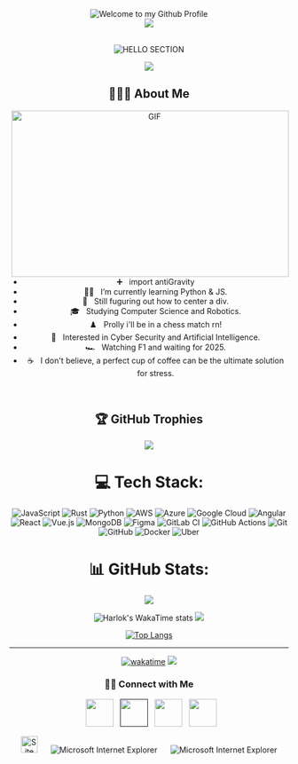 <div align="center">
  <img src="https://github.com/BrunnerLivio/brunnerlivio/blob/master/images/welcome.png?raw=true" style="max-width: 100%;" alt="Welcome to my Github Profile" />
  <br /> 

<div style="display: flex; justify-content: center; ">
    <img src="![0_0](https://github.com/user-attachments/assets/4b34fdf2-358f-46fb-849b-00d068ac15cc)
" height="auto" width="auto" />
</div>
<br>
<body>
<p align="center">
  <img src="https://readme-typing-svg.herokuapp.com/?font=Righteous&size=35&color=red&center=true&vCenter=true&width=500&height=70&duration=4000&lines=Hello+There!+👋;+I'm+Roshan+Parmar!;+aka+Odoyle!+🥸" alt="HELLO SECTION">
</p>
 <img src="https://user-images.githubusercontent.com/74038190/212284100-561aa473-3905-4a80-b561-0d28506553ee.gif">
 


 ## 👨🏻‍💻 About Me 
<img align="right" alt="GIF" src="https://cdn.dribbble.com/users/3213828/screenshots/6612869/mclarenf1800x600.gif" width="500" height="300"/>

- ➕ &nbsp; import antiGravity
- 🧑‍💻 &nbsp; I’m currently learning Python & JS. 
- 🤔 &nbsp; Still fuguring out how to center a div.
- 🎓 &nbsp; Studying Computer Science and Robotics.
- ♟️ &nbsp; Prolly i'll be in a chess match rn!
- 🌱 &nbsp; Interested in Cyber Security and Artificial Intelligence.
- 🏎️ &nbsp; Watching F1 and waiting for 2025.
- ☕ &nbsp; I don't believe, a perfect cup of coffee can be the ultimate solution for stress.



    
 


<br>

## 🏆 GitHub Trophies
![](https://github-profile-trophy.vercel.app/?username=rsp2308&theme=radical&no-frame=false&no-bg=true&margin-w=4)


# 💻 Tech Stack:
![JavaScript](https://img.shields.io/badge/javascript-%23323330.svg?style=for-the-badge&logo=javascript&logoColor=%23F7DF1E) ![Rust](https://img.shields.io/badge/rust-%23000000.svg?style=for-the-badge&logo=rust&logoColor=white) ![Python](https://img.shields.io/badge/python-3670A0?style=for-the-badge&logo=python&logoColor=ffdd54) ![AWS](https://img.shields.io/badge/AWS-%23FF9900.svg?style=for-the-badge&logo=amazon-aws&logoColor=white) ![Azure](https://img.shields.io/badge/azure-%230072C6.svg?style=for-the-badge&logo=microsoftazure&logoColor=white) ![Google Cloud](https://img.shields.io/badge/GoogleCloud-%234285F4.svg?style=for-the-badge&logo=google-cloud&logoColor=white) ![Angular](https://img.shields.io/badge/angular-%23DD0031.svg?style=for-the-badge&logo=angular&logoColor=white) ![React](https://img.shields.io/badge/react-%2320232a.svg?style=for-the-badge&logo=react&logoColor=%2361DAFB) ![Vue.js](https://img.shields.io/badge/vue.js-%2335495e.svg?style=for-the-badge&logo=vuedotjs&logoColor=%234FC08D) ![MongoDB](https://img.shields.io/badge/MongoDB-%234ea94b.svg?style=for-the-badge&logo=mongodb&logoColor=white) ![Figma](https://img.shields.io/badge/figma-%23F24E1E.svg?style=for-the-badge&logo=figma&logoColor=white) ![GitLab CI](https://img.shields.io/badge/gitlab%20CI-%23181717.svg?style=for-the-badge&logo=gitlab&logoColor=white) ![GitHub Actions](https://img.shields.io/badge/github%20actions-%232671E5.svg?style=for-the-badge&logo=githubactions&logoColor=white) ![Git](https://img.shields.io/badge/git-%23F05033.svg?style=for-the-badge&logo=git&logoColor=white) ![GitHub](https://img.shields.io/badge/github-%23121011.svg?style=for-the-badge&logo=github&logoColor=white) ![Docker](https://img.shields.io/badge/docker-%230db7ed.svg?style=for-the-badge&logo=docker&logoColor=white) ![Uber](https://img.shields.io/badge/Uber-%23000000.svg?style=for-the-badge&logo=Uber&logoColor=white)
# 📊 GitHub Stats:

 <!-- <a href="https://stats.hyo.dev"><img src="https://stats.hyo.dev/api/github-stats-advanced?login=rsp2308" width="600"/></a> -->
  ![](https://github-readme-stats.vercel.app/api?username=rsp2308&theme=dark&hide_border=false)<br/>
 <!-- ![Roshan's WakaTime stats](https://wakatime.com/share/@rsp2308/882541c0-13fc-4256-9d94-f85fa4a21966.svg)<br/>-->
  ![Harlok's WakaTime stats](https://github-readme-stats.vercel.app/api/wakatime?username=rsp2308&theme=dark)
  ![](https://github-readme-streak-stats.herokuapp.com/?user=rsp2308&theme=dark&hide_border=false)<br/>
<!-- ![](https://github-readme-stats.vercel.app/api/top-langs/?username=rsp2308&theme=dark&hide_border=false&include_all_commits=true&count_private=true&layout=compact)-->
[![Top Langs](https://github-readme-stats.vercel.app/api/top-langs/?username=rsp2308&layout=pie&theme=dark)](https://github.com/anuraghazra/github-readme-stats)

<!--### 🔝 Top Contributed Repo
![](https://github-contributor-stats.vercel.app/api?username=rsp2308&limit=5&theme=dark&combine_all_yearly_contributions=true) -->

---
[![wakatime](https://wakatime.com/badge/user/02259d16-b50a-4178-ab5c-5ec81e34c78c.svg)](https://wakatime.com/@02259d16-b50a-4178-ab5c-5ec81e34c78c)
[![](https://visitcount.itsvg.in/api?id=rsp2308&icon=0&color=0)](https://visitcount.itsvg.in)

<!--  ## 💰 You can help me by Donating
  [![PayPal](#) -->

  




<h3> 🤝🏻 Connect with Me </h3>
</body>

<p align="center">
&nbsp; <a href="https://twitter.com/roshanized" target="_blank" rel="noopener noreferrer"><img src="https://abs.twimg.com/responsive-web/client-web/icon-svg.ea5ff4aa.svg" width="50" /></a>  
&nbsp; <a href="" target="_blank" rel="noopener noreferrer"><img src="https://img.icons8.com/plasticine/100/000000/instagram-new.png" width="50" /></a>  
&nbsp; <a href="https://www.linkedin.com/in/roshan-parmar-609aba237/" rel="noopener noreferrer"><img src="https://img.icons8.com/plasticine/100/000000/linkedin.png" width="50" /></a>
&nbsp; <a href="mailto:rsp2308a@gmail.com" target="_blank" rel="noopener noreferrer"><img src="https://img.icons8.com/plasticine/100/000000/gmail.png"  width="50" /></a>
</p>
<img src="https://raw.githubusercontent.com/BrunnerLivio/brunnerlivio/master/images/notepad.gif" alt="Site created with Notepad" height="30" />
<!-- "margin-right: whatever;" -->
<span>&nbsp;&nbsp;&nbsp;&nbsp;</span>  
<img src="https://raw.githubusercontent.com/BrunnerLivio/brunnerlivio/master/images/ie_logo.gif" alt="Microsoft Internet Explorer" />
<span>&nbsp;&nbsp;&nbsp;&nbsp;</span>  
<img src="https://raw.githubusercontent.com/BrunnerLivio/brunnerlivio/master/images/noframes.gif" alt="Microsoft Internet Explorer" />

</html>
